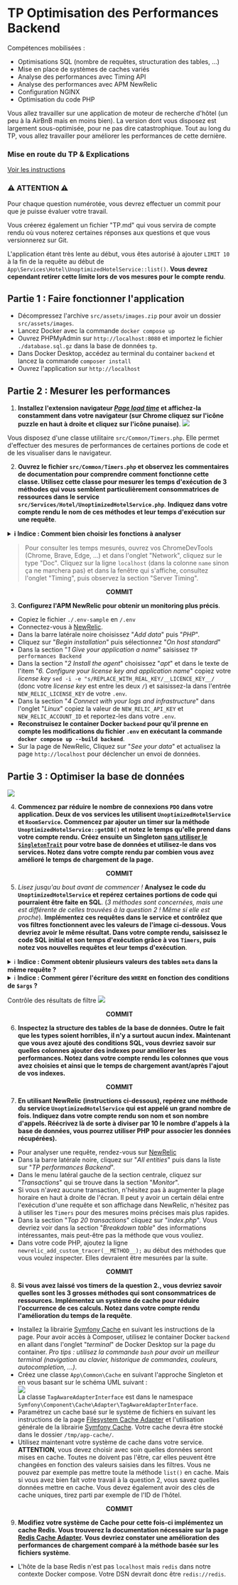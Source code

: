 # TP Optimisation des Performances Backend

Compétences mobilisées :
- Optimisations SQL (nombre de requêtes, structuration des tables, ...)
- Mise en place de systèmes de caches variés
- Analyse des performances avec Timing API
- Analyse des performances avec APM NewRelic
- Configuration NGINX
- Optimisation du code PHP

Vous allez travailler sur une application de moteur de recherche d'hôtel (un peu à la AirBnB mais en moins bien). La version dont vous disposez est largement sous-optimisée, pour ne pas dire catastrophique. Tout au long du TP, vous allez travailler pour améliorer les performances de cette dernière.

### Mise en route du TP & Explications
[Voir les instructions](/docs/setup.md)


### ⚠️ ATTENTION ⚠️
Pour chaque question numérotée, vous devrez effectuer un commit pour que je puisse évaluer votre travail.

Vous créerez également un fichier "TP.md" qui vous servira de compte rendu où vous noterez certaines réponses aux questions et que vous versionnerez sur Git.

L'application étant très lente au début, vous êtes autorisé à ajouter `LIMIT 10` à la fin de la requête au début de `App\Services\Hotel\UnoptimizedHotelService::list()`. **Vous devrez cependant retirer cette limite lors de vos mesures pour le compte rendu**.

## Partie 1 : Faire fonctionner l'application
- Décompressez l'archive `src/assets/images.zip` pour avoir un dossier `src/assets/images`.
- Lancez Docker avec la commande `docker compose up`
- Ouvrez PHPMyAdmin sur `http://localhost:8080` et importez le fichier `./database.sql.gz` dans la base de données `tp`.
- Dans Docker Desktop, accédez au terminal du container `backend` et lancez la commande `composer install`
- Ouvrez l'application sur `http://localhost`

## Partie 2 : Mesurer les performances

1. **Installez l'extension navigateur [*Page load time*](https://chrome.google.com/webstore/detail/page-load-time/fploionmjgeclbkemipmkogoaohcdbig) et affichez-la constamment dans votre navigateur (sur Chrome cliquez sur l'icône puzzle en haut à droite et cliquez sur l'icône punaise)**. ![](docs/assets/screenshot-pin-chrome-ext.png)

Vous disposez d'une classe utilitaire `src/Common/Timers.php`. Elle permet d'effectuer des mesures de performances de certaines portions de code et de les visualiser dans le navigateur.

2. **Ouvrez le fichier `src/Common/Timers.php` et observez les commentaires de documentation pour comprendre comment fonctionne cette classe. Utilisez cette classe pour mesurer les temps d'exécution de 3 méthodes qui vous semblent particulièrement consommatrices de ressources dans le service `src/Services/Hotel/UnoptimizedHotelService.php`**. **Indiquez dans votre compte rendu le nom de ces méthodes et leur temps d'exécution sur une requête**.
<details>
    <summary><b>ℹ️ Indice : Comment bien choisir les fonctions à analyser</b></summary>
Il est inutile d'analyser de fonctions de haut niveau, visez des fonctions plus imbriquées. En effet, si vous mesurez des fonctions de haut niveau, elles paraîtront plus longues, car elles incluront leurs fonctions sous-jacentes. Vous serez donc biaisé en pensant que ce sont les fonctions de haut niveau qui sont à optimiser alors que ce sont les fonctions qu'elles appellent.
</details>

> Pour consulter les temps mesurés, ouvrez vos ChromeDevTools (Chrome, Brave, Edge, ...) et dans l'onglet "Network", cliquez sur le type "Doc". Cliquez sur la ligne
`localhost` (dans la colonne `name` sinon ça ne marchera pas) et dans la fenêtre qui s'affiche, consultez l'onglet "Timing", puis observez la section "Server Timing".

**<div style="text-align:center">COMMIT</div>**

3. **Configurez l'APM NewRelic pour obtenir un monitoring plus précis**.
- Copiez le fichier `./.env-sample` en `/.env`
- Connectez-vous à [NewRelic](https://one.eu.newrelic.com/).
- Dans la barre latérale noire choisissez "*Add data*" puis "*PHP*".
- Cliquez sur "*Begin installation*" puis sélectionnez "*On host standard*"
- Dans la section "*1 Give your application a name*" saisissez `TP performances Backend`
- Dans la section "*2 Install the agent*" choisissez "*apt*" et dans le texte de l'item "*6. Configure your license key and application name*" copiez votre *license key* `sed -i -e "s/REPLACE_WITH_REAL_KEY/__LICENCE_KEY__/` (donc votre *license key* est entre les deux `/`) et saisissez-la dans l'entrée `NEW_RELIC_LICENSE_KEY` de votre `.env`.
- Dans la section "*4 Connect with your logs and infrastructure*" dans l'onglet "*Linux*" copiez la valeur de `NEW_RELIC_API_KEY` et `NEW_RELIC_ACCOUNT_ID` et reportez-les dans votre `.env`.
- **Reconstruisez le container Docker `backend` pour qu'il prenne en compte les modifications du fichier `.env` en exécutant la commande `docker compose up --build backend`**.
- Sur la page de NewRelic, Cliquez sur "*See your data*" et actualisez la page `http://localhost` pour déclencher un envoi de données.

## Partie 3 : Optimiser la base de données

![](docs/assets/singleton-db.png)

4. **Commencez par réduire le nombre de connexions `PDO` dans votre application. Deux de vos services les utilisent `UnoptimizedHotelService` et `RoomService`. Commencez par ajouter un timer sur la méthode `UnoptimizedHotelService::getDB()` et notez le temps qu'elle prend dans votre compte rendu. Créez ensuite un Singleton <u>sans utiliser le `SingletonTrait`</u> pour votre base de données et utilisez-le dans vos services. Notez dans votre compte rendu par combien vous avez amélioré le temps de chargement de la page.**
  
**<div style="text-align:center">COMMIT</div>**

5. *Lisez jusqu'au bout avant de commencer !* **Analysez le code du `UnoptimizedHotelService` et repérez certaines portions de code qui pourraient être faite en SQL**. (*3 méthodes sont concernées, mais une est différente de celles trouvées à la question 2 ! Même si elle est proche*). **Implémentez ces requêtes dans le service et contrôlez que vos filtres fonctionnent avec les valeurs de l'image ci-dessous. Vous devriez avoir le même résultat. Dans votre compte rendu, saisissez le code SQL initial et son temps d'exécution grâce à vos `Timers`, puis notez vos nouvelles requêtes et leur temps d'exécution**.

<details>
    <summary>ℹ️ <b>Indice : Comment obtenir plusieurs valeurs des tables <code>meta</code> dans la même requête ?</b></summary>
Vous pouvez faire des <code>INNER JOIN</code> avec alias. Par exemple :
<div class="highlight highlight-source-sql notranslate position-relative overflow-auto">

<pre>
SELECT
    user.ID AS id,
    user.display_name AS name,
    latData.meta_value AS lat,
    lngData.meta_value AS lng
FROM
    wp_users AS USER

    -- geo lat
    INNER JOIN tp.wp_usermeta AS latData ON latData.user_id = user.ID
        AND latData.meta_key = 'geo_lat'
    -- geo lng
    INNER JOIN tp.wp_usermeta AS lngData ON lngData.user_id = user.ID
        AND lngData.meta_key = 'geo_lng'
</pre>
</div>
</details>

<details>
    <summary>ℹ️ <b>Indice : Comment gérer l'écriture des <code>WHERE</code> en fonction des conditions de <code>$args</code> ?</b></summary>
Vous pouvez écrire votre requête SQL dans une variable <code>$query</code> jusqu'aux instructions <code>WHERE</code>. Créez ensuite un tableau <code>$whereClauses = []</code>, qui contiendra vos conditions. Ensuite, dans vos blocs <code>if</code>, si une entrée de <code>$arg</code> vous indique qu'il faut ajouter une condition, ajoutez votre instruction SQL dans votre tableau. Ensuite, si votre tableau a au moins une entrée, faites <code>$query .= implode(' AND ', $whereClauses );</code>
</details>

Contrôle des résultats de filtre
![](docs/assets/controle-resultats-q5.png)

**<div style="text-align:center">COMMIT</div>**

6. **Inspectez la structure des tables de la base de données. Outre le fait que les types soient horribles, il n'y a surtout aucun index. Maintenant que vous avez ajouté des conditions SQL, vous devriez savoir sur quelles colonnes ajouter des indexes pour améliorer les performances. Notez dans votre compte rendu les colonnes que vous avez choisies et ainsi que le temps de chargement avant/après l'ajout de vos indexes.** 

**<div style="text-align:center">COMMIT</div>**

7. **En utilisant NewRelic (instructions ci-dessous), repérez une méthode du service `UnoptimizedHotelService` qui est appelé un grand nombre de fois. Indiquez dans votre compte rendu son nom et son nombre d'appels. Réécrivez là de sorte à diviser par 10 le nombre d'appels à la base de données, vous pourrez utiliser PHP pour associer les données récupérées).**
- Pour analyser une requête, rendez-vous sur [NewRelic](https://one.eu.newrelic.com/)
- Dans la barre latérale noire, cliquez sur "*All entities*" puis dans la liste sur "*TP performances Backend*".
- Dans le menu latéral gauche de la section centrale, cliquez sur "*Transactions*" qui se trouve dans la section "*Monitor*".
- Si vous n'avez aucune transaction, n'hésitez pas à augmenter la plage horaire en haut à droite de l'écran. Il peut y avoir un certain délai entre l'exécution d'une requête et son affichage dans NewRelic, n'hésitez pas à utiliser les `Timers` pour des mesures moins précises mais plus rapides.
- Dans la section "*Top 20 transactions*" cliquez sur "*index.php*". Vous devriez voir dans la section "*Breakdown table*" des informations intéressantes, mais peut-être pas la méthode que vous vouliez.
- Dans votre code PHP, ajoutez la ligne `newrelic_add_custom_tracer(__METHOD__);` au début des méthodes que vous voulez inspecter. Elles devraient être mesurées par la suite.

**<div style="text-align:center">COMMIT</div>**

8. **Si vous avez laissé vos timers de la question 2., vous devriez savoir quelles sont les 3 grosses méthodes qui sont consommatrices de ressources. Implémentez un système de cache pour réduire l'occurrence de ces calculs. Notez dans votre compte rendu l'amélioration du temps de la requête**.
- Installez la librairie [Symfony Cache](https://symfony.com/doc/current/components/cache.html) en suivant les instructions de la page. Pour avoir accès à Composer, utilisez le container Docker `backend` en allant dans l'onglet "*terminal*" de Docker Desktop sur la page du container. *Pro tips : utilisez la commande `bash` pour avoir un meilleur terminal (navigation au clavier, historique de commandes, couleurs, autocompletion, ...)*.
- Créez une classe `App\Common\Cache` en suivant l'approche Singleton et en vous basant sur le schéma UML suivant : <div>![](docs/assets/cache-singleton.png)</div>La classe `TagAwareAdapterInterface` est dans le namespace `Symfony\Component\Cache\Adapter\TagAwareAdapterInterface`.
- Paramétrez un cache basé sur le système de fichiers en suivant les instructions de la page [Filesystem Cache Adapter](https://symfony.com/doc/current/components/cache/adapters/filesystem_adapter.html) et l'utilisation générale de la librairie [Symfony Cache](https://symfony.com/doc/current/components/cache.html). Votre cache devra être stocké dans le dossier `/tmp/app-cache/`.
- Utilisez maintenant votre système de cache dans votre service. **ATTENTION**, vous devez choisir avec soin quelles données seront mises en cache. Toutes ne doivent pas l'être, car elles peuvent être changées en fonction des valeurs saisies dans les filtres. Vous ne pouvez par exemple pas mettre toute la méthode `list()` en cache. Mais si vous avez bien fait votre travail à la question 2, vous savez quelles données mettre en cache. Vous devez également avoir des clés de cache uniques, tirez parti par exemple de l'ID de l'hôtel. 

**<div style="text-align:center">COMMIT</div>**

9. **Modifiez votre système de Cache pour cette fois-ci implémentez un cache Redis. Vous trouverez la documentation nécessaire sur la page [Redis Cache Adapter](https://symfony.com/doc/current/components/cache/adapters/redis_adapter.html). Vous devriez constater une amélioration des performances de chargement comparé à la méthode basée sur les fichiers système**.
- L'hôte de la base Redis n'est pas `localhost` mais `redis` dans notre contexte Docker compose. Votre DSN devrait donc être `redis://redis`.